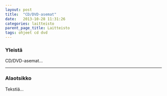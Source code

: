 ```yaml
---
layout: post
title:  "CD/DVD-asemat"
date:   2013-10-28 11:31:26
categories: laitteisto
parent_page_title: Laitteisto
tags: ohjeet cd dvd
---
```

### Yleistä
CD/DVD-asemat...

---

### Alaotsikko
Tekstiä...